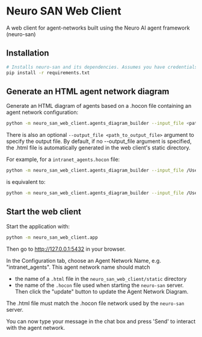 # Neuro SAN Web Client
A web client for agent-networks built using the Neuro AI agent framework (neuro-san)

## Installation

```bash
# Installs neuro-san and its dependencies. Assumes you have credentials.
pip install -r requirements.txt
```

## Generate an HTML agent network diagram
Generate an HTML diagram of agents based on a .hocon file containing an agent network configuration:

```bash
python -m neuro_san_web_client.agents_diagram_builder --input_file <path_to_hocon_file>
````
There is also an optional `--output_file <path_to_output_file>` argument to specify the output file. 
By default, if no --output_file argument is specified,
the .html file is automatically generated in the web client's static directory.

For example, for a `intranet_agents.hocon` file:

```bash
python -m neuro_san_web_client.agents_diagram_builder --input_file /Users/754337/workspace/neuro-san/registries/intranet_agents.hocon
````

is equivalent to:

```bash
python -m neuro_san_web_client.agents_diagram_builder --input_file /Users/754337/workspace/neuro-san/registries/intranet_agents.hocon --output_file ./neuro_san_web_client/static/intranet_agents.html
````

## Start the web client
Start the application with:
```bash
python -m neuro_san_web_client.app
```
Then go to http://127.0.0.1:5432 in your browser.

In the Configuration tab, choose an Agent Network Name, e.g. "intranet_agents".
This agent network name should match
- the name of a `.html` file in the `neuro_san_web_client/static` directory
- the name of the `.hocon` file used when starting the `neuro-san` server. 
Then click the "update" button to update the Agent Network Diagram.

The .html file must match the .hocon file network used by the `neuro-san` server.

You can now type your message in the chat box and press 'Send' to interact with the agent network.
